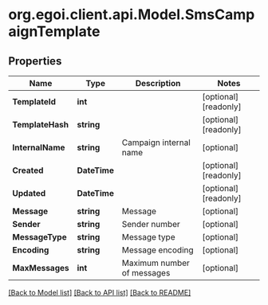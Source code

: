 
# org.egoi.client.api.Model.SmsCampaignTemplate

## Properties

Name | Type | Description | Notes
------------ | ------------- | ------------- | -------------
**TemplateId** | **int** |  | [optional] [readonly] 
**TemplateHash** | **string** |  | [optional] [readonly] 
**InternalName** | **string** | Campaign internal name | [optional] 
**Created** | **DateTime** |  | [optional] [readonly] 
**Updated** | **DateTime** |  | [optional] [readonly] 
**Message** | **string** | Message | [optional] 
**Sender** | **string** | Sender number | [optional] 
**MessageType** | **string** | Message type | [optional] 
**Encoding** | **string** | Message encoding | [optional] 
**MaxMessages** | **int** | Maximum number of messages | [optional] 

[[Back to Model list]](../README.md#documentation-for-models)
[[Back to API list]](../README.md#documentation-for-api-endpoints)
[[Back to README]](../README.md)

